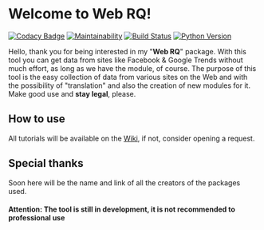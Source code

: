 # Welcome to Web RQ!
[![Codacy Badge](https://api.codacy.com/project/badge/Grade/aaaaa796d2d24022adb3a0986fd29a36)](https://www.codacy.com/app/rique_dev/Web-RQ?utm_source=github.com&amp;utm_medium=referral&amp;utm_content=backtobasicsdatabrazil/Web-RQ&amp;utm_campaign=Badge_Grade) [![Maintainability](https://api.codeclimate.com/v1/badges/ba019e7ff3659ea45928/maintainability)](https://codeclimate.com/repos/5af18a3aed294902bf000e65/maintainability) [![Build Status](https://travis-ci.com/backtobasicsdatabrazil/Web-RQ.svg?branch=master)](https://travis-ci.com/backtobasicsdatabrazil/Web-RQ) [![Python Version](https://img.shields.io/badge/python-%3E%3D3.6-green.svg)](https://www.python.org/) 


Hello, thank you for being interested in my "**Web RQ**" package. With this tool you can get data from sites like Facebook & Google Trends without much effort, as long as we have the module, of course.
The purpose of this tool is the easy collection of data from various sites on the Web and with the possibility of "translation" and also the creation of new modules for it.
Make good use and **stay legal**, please.


## How to use
All tutorials will be available on the [Wiki](https://github.com/backtobasicsdatabrazil/Web-RQ/wiki), if not, consider opening a request.

## Special thanks

Soon here will be the name and link of all the creators of the packages used.


#### Attention: The tool is still in development, it is not recommended to professional use
